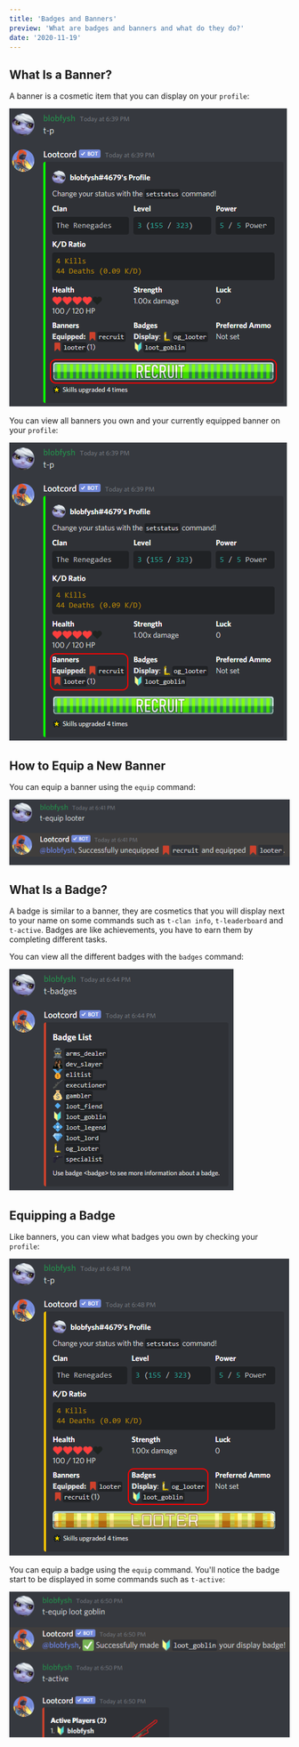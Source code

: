 ```yaml
---
title: 'Badges and Banners'
preview: 'What are badges and banners and what do they do?'
date: '2020-11-19'
---
```


## What Is a Banner?

A banner is a cosmetic item that you can display on your `profile`:

![profile banner example](./banner.png)

You can view all banners you own and your currently equipped banner on your `profile`:

![banner inventory](./banner_inventory.png)

## How to Equip a New Banner

You can equip a banner using the `equip` command:

![equipping a banner example](./equip_banner.png)

## What Is a Badge?

A badge is similar to a banner, they are cosmetics that you will display next to your name on some commands such as `t-clan info`, `t-leaderboard` and `t-active`. Badges are like achievements, you have to earn them by completing different tasks.

You can view all the different badges with the `badges` command:

![badge list](./badges.png)

## Equipping a Badge

Like banners, you can view what badges you own by checking your `profile`:

![profile command badge inventory](./badge_inventory.png)

You can equip a badge using the `equip` command. You'll notice the badge start to be displayed in some commands such as `t-active`:

![equipping a badge example](./badge_equip.png)